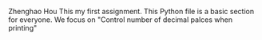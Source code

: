 Zhenghao Hou
This my first assignment.
This Python file is a basic section for everyone.
We focus on "Control number of decimal palces when printing"
